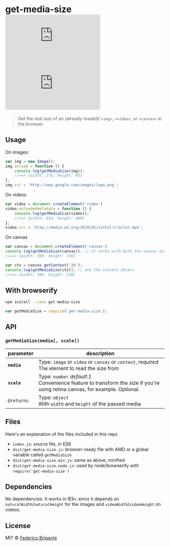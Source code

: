 # get-media-size [![module size](https://badge-size.herokuapp.com/bfred-it/get-media-size/master/dist/get-media-size.min.js) ![module gzipped size](https://badge-size.herokuapp.com/bfred-it/get-media-size/master/dist/get-media-size.min.js?compression=gzip)](https://github.com/bfred-it/get-media-size/blob/master/dist/get-media-size.min.js)

> Get the real size of an (already-loaded) `<img>`, `<video>`, or `<canvas>` in the browser.

## Usage

On images:

```js
var img = new Image();
img.onload = function () {
	console.log(getMediaSize(img));
	//==> {width: 275, height: 95}
};
img.src = 'http://www.google.com/images/logo.png';
```

On videos

```js
var video = document.createElement('video')
video.onloadedmetadata = function () {
	console.log(getMediaSize(video));
	//==> {width: 854, height: 480}
};
video.src = 'http://media.w3.org/2010/05/sintel/trailer.mp4';
```

On canvas

```js
var canvas = document.createElement('canvas')
console.log(getMediaSize(canvas)); // it works with both the canvas element
//==> {width: 300, height: 150}

var ctx = canvas.getContext('2d');
console.log(getMediaSize(ctx)); // and the context object
//==> {width: 300, height: 150}
```

## With browserify

```sh
npm install --save get-media-size
```

```js
var getMediaSize = require('get-media-size');
```

## API

### `getMediaSize(media[, scale])`

parameter | description
--- | ---
**`media`** | Type: `image` or `video` or `canvas` or `context`, *required* <br> The element to read the size from
**`scale`** | Type: `number`  *default:1* <br> Convenience feature to transform the size if you're using retina canvas, for example. Optional.
`@returns` | Type: `object` <br>With `width` and `height` of the passed media
 
## Files

Here's an explanation of the files included in this repo

* `index.js`: source file, in ES6
* `dist/get-media-size.js`: browser-ready file with AMD or a global variable called `getMediaSize`
* `dist/get-media-size.min.js`: same as above, minified
* `dist/get-media-size.node.js`: used by node/browserify with `require('get-media-size')`

## Dependencies

No dependencies. It works in IE9+ since it depends on `naturalWidth`/`naturalHeight` for the images and `videoWidth`/`videoHeight` on videos.

## License

MIT © [Federico Brigante](http://twitter.com/bfred_it)
